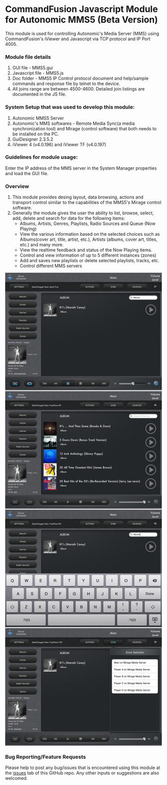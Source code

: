 # CommandFusion Javascript Module for Autonomic MMS5 (Beta Version) 

This module is used for controlling Autonomic's Media Server (MMS) using CommandFusion's iViewer and Javascript via TCP protocol and IP Port 4005.

### Module file details
1. GUI file - MMS5.gui
1. Javascript file - MMS5.js
1. Doc folder - MMS5 IP Control protocol document and help/sample commands and response file by telnet to the device.
1. All joins range are between 4500-4600. Detailed join listings are documented in the JS file.
   
### System Setup that was used to develop this module:
1. Autonomic MMS5 Server
1. Autonomic's MMS softwares - Remote Media Sync(a media synchronization tool) and Mirage (control software) that both needs to be installed on the PC.  
1. GuiDesigner 2.3.5.2
1. iViewer 4 (v4.0.196) and iViewer TF (v4.0.197)

### Guidelines for module usage:
Enter the IP address of the MMS server in the System Manager properties and load the GUI file.

### Overview
1. This module provides desing layout, data browsing, actions and transport control similar to the capabilities of the MMS5's Mirage control software. 
1. Generally the module gives the user the ability to list, browse, select, add, delete and search for data for the following items:
   * Albums, Artists, Genres, Playlists, Radio Sources and Queue (Now Playing)
   * View the various information based on the selected choices such as Albums(cover art, title, artist, etc.), Artists (albums, cover art, titles, etc.) and many more.
   * View the realtime feedback and status of the Now Playing items.
   * Control and view information of up to 5 different instances (zones)
   * Add and saves new playlists or delete selected playlists, tracks, etc.
   * Control different MMS servers

![layout](https://github.com/CommandFusion/Autonomic-MMS/raw/master/Docs/Layout.png)  
![Album List](https://github.com/CommandFusion/Autonomic-MMS/raw/master/Docs/AlbumList.png)
![Search](https://github.com/CommandFusion/Autonomic-MMS/raw/master/Docs/Search.png)
![Drop Menu](https://github.com/CommandFusion/Autonomic-MMS/raw/master/Docs/ZoneDropMenu.png)

### Bug Reporting/Feature Requests
Please help to post any bug/issues that is encountered using this module at the [issues](https://github.com/CommandFusion/Autonomic-MMS/issues) tab of this GitHub repo. 
Any other inputs or suggestions are also welcomed.